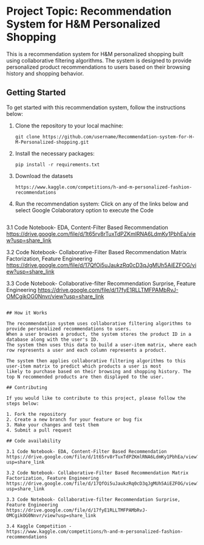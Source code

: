 # Project Topic: Recommendation System for H&M Personalized Shopping

This is a recommendation system for H&M personalized shopping built using collaborative filtering algorithms. 
The system is designed to provide personalized product recommendations to users based on their browsing history and shopping behavior.

## Getting Started

To get started with this recommendation system, follow the instructions below:

1. Clone the repository to your local machine:

   ```
   git clone https://github.com/username/Recommendation-system-for-H-M-Personalized-shopping.git
   ```

2. Install the necessary packages:

   ```
   pip install -r requirements.txt
   ```
3. Download the datasets

   ```
   https://www.kaggle.com/competitions/h-and-m-personalized-fashion-recommendations
   ```  
   
5. Run the recommendation system:
  Click on any of the links below and select Google Colaboratory option to execute the Code

   ```
  3.1 Code Notebook- EDA, Content-Filter Based Recommendation 
      https://drive.google.com/file/d/1t65rv8rTuxTdPZKmlRNA6LdmKy1PbhEa/view?usp=share_link

  3.2 Code Notebook- Collaborative-Filter Based Recommendation Matrix Factorization, Feature Engineering 
      https://drive.google.com/file/d/17QfOi5uJaukzRq0cD3qJgMUh5AiEZFOG/view?usp=share_link

  3.3 Code Notebook- Collaborative-filter Recommendation Surprise, Feature Engineering 
      https://drive.google.com/file/d/17fyE1RLLTMFPAMbRvJ-OMCgikOG0Nnvr/view?usp=share_link 
   ```

## How it Works

The recommendation system uses collaborative filtering algorithms to provide personalized recommendations to users. 
When a user browses a product, the system stores the product ID in a database along with the user's ID. 
The system then uses this data to build a user-item matrix, where each row represents a user and each column represents a product. 

The system then applies collaborative filtering algorithms to this user-item matrix to predict which products a user is most 
likely to purchase based on their browsing and shopping history. The top N recommended products are then displayed to the user.

## Contributing

If you would like to contribute to this project, please follow the steps below:

1. Fork the repository
2. Create a new branch for your feature or bug fix
3. Make your changes and test them
4. Submit a pull request

## Code availability

3.1 Code Notebook- EDA, Content-Filter Based Recommendation 
https://drive.google.com/file/d/1t65rv8rTuxTdPZKmlRNA6LdmKy1PbhEa/view?usp=share_link

3.2 Code Notebook- Collaborative-Filter Based Recommendation Matrix Factorization, Feature Engineering 
https://drive.google.com/file/d/17QfOi5uJaukzRq0cD3qJgMUh5AiEZFOG/view?usp=share_link

3.3 Code Notebook- Collaborative-filter Recommendation Surprise, Feature Engineering 
https://drive.google.com/file/d/17fyE1RLLTMFPAMbRvJ-OMCgikOG0Nnvr/view?usp=share_link 

3.4 Kaggle Competition - 
https://www.kaggle.com/competitions/h-and-m-personalized-fashion-recommendations
